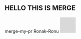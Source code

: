 <h2>HELLO THIS IS MERGE</h2>

merge-my-pr
Ronak-Ronu
<img src="https://github.com/merge-my-pr/merge-my-pr/blob/7311931b11cdacc8bb992244a5bb4aedbd8520a3/files/GrayTile.png" height="50" width="50">